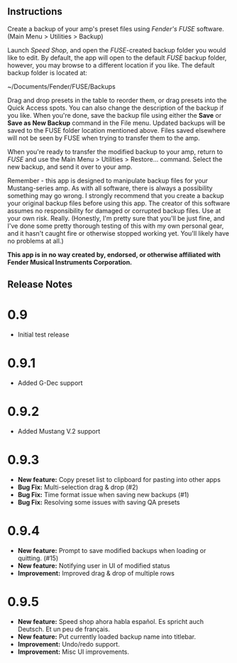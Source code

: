 Instructions
---------------

Create a backup of your amp's preset files using *Fender's FUSE* software. (Main Menu > Utilities > Backup)

Launch *Speed Shop*, and open the *FUSE*-created backup folder you would like to edit. By default, the app will open to the default *FUSE* backup folder, however, you may browse to a different location if you like. The default backup folder is located at:

~/Documents/Fender/FUSE/Backups

Drag and drop presets in the table to reorder them, or drag presets into the Quick Access spots. You can also change the description of the backup if you like. When you're done, save the backup file using either the **Save** or **Save as New Backup** command in the File menu. Updated backups will be saved to the FUSE folder location mentioned above. Files saved elsewhere will not be seen by FUSE when trying to transfer them to the amp.

When you're ready to transfer the modified backup to your amp, return to *FUSE* and use the Main Menu > Utilities > Restore... command. Select the new backup, and send it over to your amp.

Remember - this app is designed to manipulate backup files for your Mustang-series amp. As with all software, there is always a possibility something may go wrong. I strongly recommend that you create a backup your original backup files before using this app. The creator of this software assumes no responsibility for damaged or corrupted backup files. Use at your own risk. Really. (Honestly, I'm pretty sure that you'll be just fine, and I've done some pretty thorough testing of this with my own personal gear, and it hasn't caught fire or otherwise stopped working yet. You'll likely have no problems at all.)


**This app is in no way created by, endorsed, or otherwise affiliated with Fender Musical Instruments Corporation.**


Release Notes
-------------

# 0.9
* Initial test release

# 0.9.1
* Added G-Dec support

# 0.9.2
* Added Mustang V.2 support

# 0.9.3
* **New feature:** Copy preset list to clipboard for pasting into other apps
* **Bug Fix:** Multi-selection drag & drop (#2)
* **Bug Fix:** Time format issue when saving new backups (#1)
* **Bug Fix:** Resolving some issues with saving QA presets

# 0.9.4
* **New feature:** Prompt to save modified backups when loading or quitting. (#15)
* **New feature:** Notifying user in UI of modified status
* **Improvement:** Improved drag & drop of multiple rows

# 0.9.5
* **New feature:** Speed shop ahora habla español. Es spricht auch Deutsch. Et un peu de français.
* **New feature:** Put currently loaded backup name into titlebar.
* **Improvement:** Undo/redo support.
* **Improvement:** Misc UI improvements.